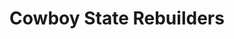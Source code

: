 ---
title: "Cowboy State Rebuilders"
url: /gillette/cowboy-state-rebuilders/
shop: Autowerkstatt
---